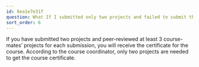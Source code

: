 ```yaml
---
id: 8ea1e7e31f
question: What If I submitted only two projects and failed to submit the third?
sort_order: 6
---
```


If you have submitted two projects and peer-reviewed at least 3 course-mates’ projects for each submission, you will receive the certificate for the course. According to the course coordinator, only two projects are needed to get the course certificate.
